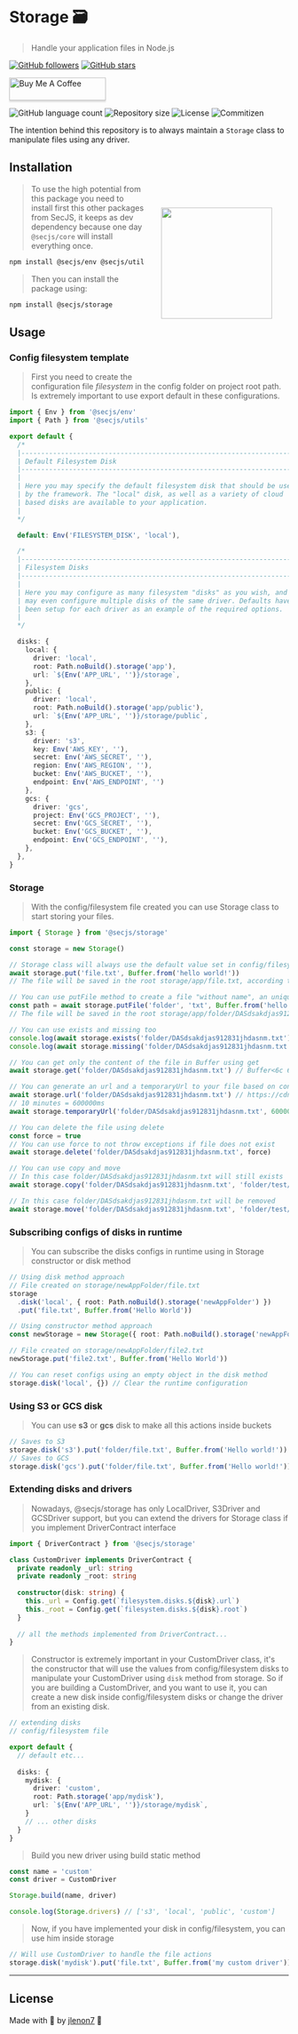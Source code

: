 # Storage 🗃️

> Handle your application files in Node.js

[![GitHub followers](https://img.shields.io/github/followers/secjs.svg?style=social&label=Follow&maxAge=2592000)](https://github.com/secjs?tab=followers)
[![GitHub stars](https://img.shields.io/github/stars/secjs/storage.svg?style=social&label=Star&maxAge=2592000)](https://github.com/secjs/storage/stargazers/)

<p>
    <a href="https://www.buymeacoffee.com/secjs" target="_blank"><img src="https://www.buymeacoffee.com/assets/img/custom_images/orange_img.png" alt="Buy Me A Coffee" style="height: 41px !important;width: 174px !important;box-shadow: 0px 3px 2px 0px rgba(190, 190, 190, 0.5) !important;-webkit-box-shadow: 0px 3px 2px 0px rgba(190, 190, 190, 0.5) !important;" ></a>
</p>

<p>
  <img alt="GitHub language count" src="https://img.shields.io/github/languages/count/secjs/storage?style=for-the-badge&logo=appveyor">

  <img alt="Repository size" src="https://img.shields.io/github/repo-size/secjs/storage?style=for-the-badge&logo=appveyor">

  <img alt="License" src="https://img.shields.io/badge/license-MIT-brightgreen?style=for-the-badge&logo=appveyor">

  <img alt="Commitizen" src="https://img.shields.io/badge/commitizen-friendly-brightgreen?style=for-the-badge&logo=appveyor">
</p>

The intention behind this repository is to always maintain a `Storage` class to manipulate files using any driver.

<img src=".github/storage.png" width="200px" align="right" hspace="30px" vspace="100px">

## Installation

> To use the high potential from this package you need to install first this other packages from SecJS,
> it keeps as dev dependency because one day `@secjs/core` will install everything once.

```bash
npm install @secjs/env @secjs/utils @secjs/logger @secjs/contracts @secjs/exceptions
```

> Then you can install the package using:

```bash
npm install @secjs/storage
```

## Usage

### Config filesystem template

> First you need to create the configuration file *filesystem* in the config folder on project root path. Is extremely important to use export default in these configurations.

```ts
import { Env } from '@secjs/env'
import { Path } from '@secjs/utils'

export default {
  /*
  |--------------------------------------------------------------------------
  | Default Filesystem Disk
  |--------------------------------------------------------------------------
  |
  | Here you may specify the default filesystem disk that should be used
  | by the framework. The "local" disk, as well as a variety of cloud
  | based disks are available to your application.
  |
  */

  default: Env('FILESYSTEM_DISK', 'local'),

  /*
  |--------------------------------------------------------------------------
  | Filesystem Disks
  |--------------------------------------------------------------------------
  |
  | Here you may configure as many filesystem "disks" as you wish, and you
  | may even configure multiple disks of the same driver. Defaults have
  | been setup for each driver as an example of the required options.
  |
  */

  disks: {
    local: {
      driver: 'local',
      root: Path.noBuild().storage('app'),
      url: `${Env('APP_URL', '')}/storage`,
    },
    public: {
      driver: 'local',
      root: Path.noBuild().storage('app/public'),
      url: `${Env('APP_URL', '')}/storage/public`,
    },
    s3: {
      driver: 's3',
      key: Env('AWS_KEY', ''),
      secret: Env('AWS_SECRET', ''),
      region: Env('AWS_REGION', ''),
      bucket: Env('AWS_BUCKET', ''),
      endpoint: Env('AWS_ENDPOINT', '')
    },
    gcs: {
      driver: 'gcs',
      project: Env('GCS_PROJECT', ''),
      secret: Env('GCS_SECRET', ''),
      bucket: Env('GCS_BUCKET', ''),
      endpoint: Env('GCS_ENDPOINT', ''),
    },
  },
}
```

### Storage

> With the config/filesystem file created you can use Storage class to start storing your files.

```ts
import { Storage } from '@secjs/storage'

const storage = new Storage()

// Storage class will always use the default value set in config/filesystem to store the files, in this case, local.
await storage.put('file.txt', Buffer.from('hello world!'))
// The file will be saved in the root storage/app/file.txt, according to config/filesystem.

// You can use putFile method to create a file "without name", an unique id will be generated for him.
const path = await storage.putFile('folder', 'txt', Buffer.from('hello world!')) // returns the path -> folder/DASdsakdjas912831jhdasnm.txt
// The file will be saved in the root storage/app/folder/DASdsakdjas912831jhdasnm.txt, according to config/filesystem.
```

```ts
// You can use exists and missing too
console.log(await storage.exists('folder/DASdsakdjas912831jhdasnm.txt')) // true
console.log(await storage.missing('folder/DASdsakdjas912831jhdasnm.txt')) // false

// You can get only the content of the file in Buffer using get
await storage.get('folder/DASdsakdjas912831jhdasnm.txt') // Buffer<6c 6c 6c 6c...>
```

```ts
// You can generate an url and a temporaryUrl to your file based on config/filesystem.
await storage.url('folder/DASdsakdjas912831jhdasnm.txt') // https://cdn.secjs.io/storage/folder/DASdsakdjas912831jhdasnm.txt
// 10 minutes = 600000ms
await storage.temporaryUrl('folder/DASdsakdjas912831jhdasnm.txt', 600000) // https://cdn.secjs.io/storage/folder/temp/30219310391sadlksa12039.txt
```

```ts
// You can delete the file using delete
const force = true
// You can use force to not throw exceptions if file does not exist
await storage.delete('folder/DASdsakdjas912831jhdasnm.txt', force)
```

```ts
// You can use copy and move
// In this case folder/DASdsakdjas912831jhdasnm.txt will still exists
await storage.copy('folder/DASdsakdjas912831jhdasnm.txt', 'folder/test/copy.txt')

// In this case folder/DASdsakdjas912831jhdasnm.txt will be removed
await storage.move('folder/DASdsakdjas912831jhdasnm.txt', 'folder/test/move.txt')
```

### Subscribing configs of disks in runtime

> You can subscribe the disks configs in runtime using in Storage constructor or disk method

```ts
// Using disk method approach
// File created on storage/newAppFolder/file.txt
storage
  .disk('local', { root: Path.noBuild().storage('newAppFolder') })
  .put('file.txt', Buffer.from('Hello World'))

// Using constructor method approach
const newStorage = new Storage({ root: Path.noBuild().storage('newAppFolder') })

// File created on storage/newAppFolder/file2.txt
newStorage.put('file2.txt', Buffer.from('Hello World'))

// You can reset configs using an empty object in the disk method
storage.disk('local', {}) // Clear the runtime configuration
```

### Using S3 or GCS disk

> You can use **s3** or **gcs** disk to make all this actions inside buckets

```ts
// Saves to S3
storage.disk('s3').put('folder/file.txt', Buffer.from('Hello world!'))
// Saves to GCS
storage.disk('gcs').put('folder/file.txt', Buffer.from('Hello world!'))
```

### Extending disks and drivers

> Nowadays, @secjs/storage has only LocalDriver, S3Driver and GCSDriver support, but you can extend the drivers for Storage class if you implement DriverContract interface

```ts
import { DriverContract } from '@secjs/storage'

class CustomDriver implements DriverContract {
  private readonly _url: string
  private readonly _root: string
  
  constructor(disk: string) {
    this._url = Config.get(`filesystem.disks.${disk}.url`)
    this._root = Config.get(`filesystem.disks.${disk}.root`)
  }
  
  // all the methods implemented from DriverContract...
}
```

> Constructor is extremely important in your CustomDriver class, it's the constructor that 
> will use the values from config/filesystem disks to manipulate your CustomDriver using 
> `disk` method from storage. So if you are building a CustomDriver, and you want to use it,
> you can create a new disk inside config/filesystem disks or change the driver from an existing disk.

```ts
// extending disks
// config/filesystem file

export default {
  // default etc...
  
  disks: {
    mydisk: {
      driver: 'custom',
      root: Path.storage('app/mydisk'),
      url: `${Env('APP_URL', '')}/storage/mydisk`,
    }
    // ... other disks
  }
}
```

> Build you new driver using build static method

```ts
const name = 'custom'
const driver = CustomDriver

Storage.build(name, driver)

console.log(Storage.drivers) // ['s3', 'local', 'public', 'custom']
```

> Now, if you have implemented your disk in config/filesystem, you can use him inside storage

```ts
// Will use CustomDriver to handle the file actions
storage.disk('mydisk').put('file.txt', Buffer.from('my custom driver'))
```

---

## License

Made with 🖤 by [jlenon7](https://github.com/jlenon7) :wave:
